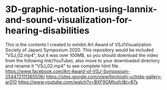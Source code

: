 # 3D-graphic-notation-using-Iannix-and-sound-visualization-for-hearing-disabilities
This is the contents I created to exhibit Art Award of VSJ(Visualization Society of Japan) Symposium 2020.
This repository would be included "VSJ_02.mp4", but it was over 100MB, so you should download the video from the following link(YouTube), also move to your downloaded directory and rename it "VSJ_02.mp4" to see complete html file.
https://www.facebook.com/Art-Award-of-VSJ-Symposium-254472111365506/
https://sites.google.com/view/hirotoshi-uchida-gallery-ar010
https://www.youtube.com/watch?v=BXF9GMhufcI&t=87s
